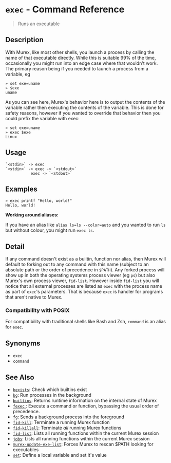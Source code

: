 # `exec` - Command Reference

> Runs an executable

## Description

With Murex, like most other shells, you launch a process by calling the
name of that executable directly. While this is suitable 99% of the time,
occasionally you might run into an edge case where that wouldn't work. The
primary reason being if you needed to launch a process from a variable, eg

    » set exe=uname
    » $exe
    uname

As you can see here, Murex's behavior here is to output the contents of
the variable rather then executing the contents of the variable. This is
done for safety reasons, however if you wanted to override that behavior
then you could prefix the variable with exec:

    » set exe=uname
    » exec $exe
    Linux

## Usage

    `<stdin>` -> exec
    `<stdin>` -> exec -> `<stdout>`
               exec -> `<stdout>`

## Examples

    » exec printf "Hello, world!"
    Hello, world!

**Working around aliases:**

If you have an alias like `alias ls=ls --color=auto` and you wanted to run `ls`
but without colour, you might run `exec ls`.

## Detail

If any command doesn't exist as a builtin, function nor alias, then Murex
will default to forking out to any command with this name (subject to an
absolute path or the order of precedence in `$PATH`). Any forked process will
show up in both the operating systems process viewer (eg `ps`) but also
Murex's own process viewer, `fid-list`. However inside `fid-list` you will
notice that all external processes are listed as `exec` with the process name
as part of `exec`'s parameters. That is because `exec` is handler for programs
that aren't native to Murex.

### Compatibility with POSIX

For compatibility with traditional shells like Bash and Zsh, `command` is an
alias for `exec`.

## Synonyms

- `exec`
- `command`

## See Also

- [`bexists`](../commands/bexists.md):
  Check which builtins exist
- [`bg`](../commands/bg.md):
  Run processes in the background
- [`builtins`](../commands/runtime.md):
  Returns runtime information on the internal state of Murex
- [`fexec` ](../commands/fexec.md):
  Execute a command or function, bypassing the usual order of precedence.
- [`fg`](../commands/fg.md):
  Sends a background process into the foreground
- [`fid-kill`](../commands/fid-kill.md):
  Terminate a running Murex function
- [`fid-killall`](../commands/fid-killall.md):
  Terminate _all_ running Murex functions
- [`fid-list`](../commands/fid-list.md):
  Lists all running functions within the current Murex session
- [`jobs`](../commands/fid-list.md):
  Lists all running functions within the current Murex session
- [`murex-update-exe-list`](../commands/murex-update-exe-list.md):
  Forces Murex to rescan $PATH looking for executables
- [`set`](../commands/set.md):
  Define a local variable and set it's value
